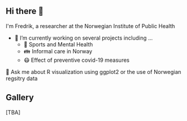 ## Hi there 👋

I'm Fredrik, a researcher at the Norwegian Institute of Public Health

- 🔭 I’m currently working on several projects including ...
  - :basketball: Sports and Mental Health
  - :family: Informal care in Norway
  - :mask: Effect of preventive covid-19 measures 

💬 Ask me about R visualization using ggplot2 or the use of Norwegian regsitry data


## Gallery

[TBA]


<!--
**MethiF/MethiF** is a ✨ _special_ ✨ repository because its `README.md` (this file) appears on your GitHub profile.

Here are some ideas to get you started:


- 🌱 I’m currently learning ...
- 👯 I’m looking to collaborate on ...
- 🤔 I’m looking for help with ...
- 💬 Ask me about ...
- 📫 How to reach me: ...
- 😄 Pronouns: ...
- ⚡ Fun fact: ...
-->
